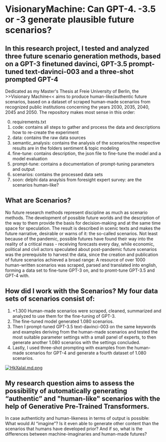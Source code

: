 # VisionaryMachine: Can GPT-4. -3.5 or -3 generate plausible future scenarios?

## In this research project, I tested and analyzed three future scenario generation methods, based on a GPT-3 finetuned davinci, GPT-3.5 prompt-tuned text-davinci-003 and a three-shot prompted GPT-4

Dedicated as my Master's Thesis at Freie University of Berlin, the >>Visionary Machine<< aims to produce human-like/authentic future scenarios, based on a dataset of scraped human-made scenarios from recognized public institutions concerning the years 2030, 2035, 2040, 2045 and 2050. The repository makes most sense in this order:

0) requirements.txt
1) code: contains all steps to gather and process the data and descriptions how to re-create the experiment
2) data: contains the raw data sources
3) semantic_analysis: contains the analysis of the scenarios/the respective results are in the folders sentiment & topic modeling
4) fine-tune: contains description, the json file to fine-tune the model and a model evaluation
5) prompt-tune: contains a documentation of prompt-tuning parameters and output
6) scenarios: contains the processed data sets
7) soon: delphi data anaylsis from foresight expert survey: are the scenarios human-like?

## What are Scenarios?

No future research methods represent discipline as much as scenario methods. The development of possible future worlds and the description of the way to them provide the basis for decision-making and at the same time space for speculation. The result is described in scenic texts and makes the future narrative, desirable or warns of it: the so-called scenarios. Not least because of the pandemic, possible futures have found their way into the reality of a critical mass - receiving forecasts every day, while economic, political and civil actors speculated about post-pandemic future scenarios was the prerequisite to harvest the data, since the creation and publication of future scenarios achieved a broad range: A resource of over 1000 human-written scenarios was scraped, parsed and translated into english, forming a data set to fine-tune GPT-3 on, and to promt-tune GPT-3.5 and GPT-4 with.

## How did I work with the Scenarios? My four data sets of scenarios consist of:

1) +1.300 Human-made scenarios were scraped, cleaned, summarized and analyzed to use them for the fine-tuning of GPT-3. 
2) The fine-tuned model generated 1.080 scenarios. 
3) Then I prompt-tuned GPT-3.5 text-davinci-003 on the same keywords and examples deriving from the human-made scenarios and tested the most suitable parameter settings with a small panel of experts, to then generate another 1.080 scenarios with the settings concluded. 
4) Lastly, I used three-shot prompting with examples from the human-made scenarios for GPT-4 and generate a fourth dataset of 1.080 scenarios.

<a href="https://freeimage.host/i/HkXaIaI"><img src="https://iili.io/HkXaIaI.md.png" alt="HkXaIaI.md.png" border="0"></a>

## My research question aims to assess the possibility of automatically generating “authentic” and "human-like" scenarios with the help of Generative Pre-Trained Transformers.

In case authenticity and human-likeness in terms of output is possible: What would AI “imagine”? Is it even able to generate other content than the scenarios that humans have developed prior? And if so, what is the differences between machine-imaginaries and human-made futures? 
